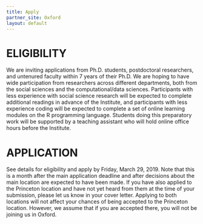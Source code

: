 ```yaml
---
title: Apply
partner_site: Oxford
layout: default
---
```

 
# ELIGIBILITY
We are inviting applications from Ph.D. students, postdoctoral researchers, and untenured faculty within 7 years of their Ph.D. We are hoping to have wide participation from researchers across different departments, both from the social sciences and the computational/data sciences. Participants with less experience with social science research will be expected to complete additional readings in advance of the Institute, and participants with less experience coding will be expected to complete a set of online learning modules on the R programming language. Students doing this preparatory work will be supported by a teaching assistant who will hold online office hours before the Institute.

# APPLICATION
See details for eligibility and apply by Friday, March 29, 2019. Note that this is a month after the main application deadline and after decisions about the main location are expected to have been made. If you have also applied to the Princeton location and have not yet heard from them at the time of your submission, please let us know in your cover letter. Applying to both locations will not affect your chances of being accepted to the Princeton location. However, we assume that if you are accepted there, you will not be joining us in Oxford.
